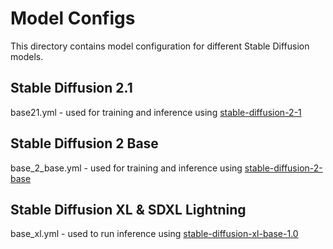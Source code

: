 # Model Configs

This directory contains model configuration for different Stable Diffusion models.

## Stable Diffusion 2.1

base21.yml - used for training and inference using [stable-diffusion-2-1](https://huggingface.co/stabilityai/stable-diffusion-2-1)

## Stable Diffusion 2 Base

base_2_base.yml - used for training and inference using [stable-diffusion-2-base](https://huggingface.co/stabilityai/stable-diffusion-2-base)

## Stable Diffusion XL & SDXL Lightning

base_xl.yml - used to run inference using [stable-diffusion-xl-base-1.0](https://huggingface.co/stabilityai/stable-diffusion-xl-base-1.0)